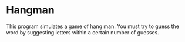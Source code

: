 # Hangman
This program simulates a game of hang man. You must try to guess the word by suggesting letters within a certain number of guesses.

